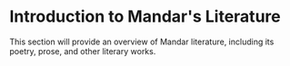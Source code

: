 # Introduction to Mandar's Literature

This section will provide an overview of Mandar literature, including its poetry, prose, and other literary works.
